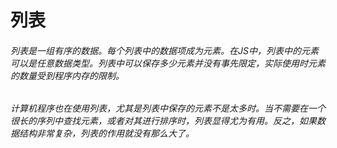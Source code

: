 # 列表

###### 列表是一组有序的数据。每个列表中的数据项成为元素。在JS中，列表中的元素可以是任意数据类型。列表中可以保存多少元素并没有事先限定，实际使用时元素的数量受到程序内存的限制。
###### 计算机程序也在使用列表，尤其是列表中保存的元素不是太多时。当不需要在一个很长的序列中查找元素，或者对其进行排序时，列表显得尤为有用。反之，如果数据结构非常复杂，列表的作用就没有那么大了。